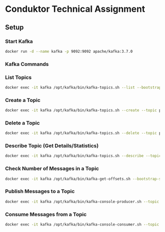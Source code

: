 # Conduktor Technical Assignment

## Setup

### Start Kafka

```bash
docker run -d --name kafka -p 9092:9092 apache/kafka:3.7.0  
```

### Kafka Commands
### List Topics
```bash
docker exec -it kafka /opt/kafka/bin/kafka-topics.sh --list --bootstrap-server localhost:9092
```

### Create a Topic
```bash
docker exec -it kafka /opt/kafka/bin/kafka-topics.sh --create --topic people-topic --partitions 3 --replication-factor 1 --bootstrap-server localhost:9092 --config cleanup.policy=delete
```

### Delete a Topic
```bash
docker exec -it kafka /opt/kafka/bin/kafka-topics.sh --delete --topic people-topic --bootstrap-server localhost:9092
```

### Describe Topic (Get Details/Statistics)
```bash
docker exec -it kafka /opt/kafka/bin/kafka-topics.sh --describe --topic people-topic --bootstrap-server localhost:9092
```

### Check Number of Messages in a Topic
```bash
docker exec -it kafka /opt/kafka/bin/kafka-get-offsets.sh --bootstrap-server localhost:9092 --topic people-topic --partitions 0,1,2
```

### Publish Messages to a Topic
```bash
docker exec -it kafka /opt/kafka/bin/kafka-console-producer.sh --topic people-topic --bootstrap-server localhost:9092
```

### Consume Messages from a Topic
```bash
docker exec -it kafka /opt/kafka/bin/kafka-console-consumer.sh --topic people-topic --from-beginning --bootstrap-server localhost:9092
```

